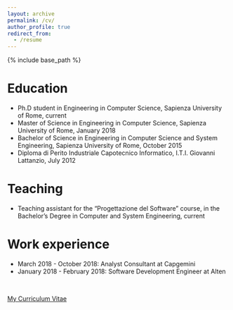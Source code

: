 ```yaml
---
layout: archive
permalink: /cv/
author_profile: true
redirect_from:
  - /resume
---
```


{% include base_path %}

Education
======
* Ph.D student in Engineering in Computer Science, Sapienza University of Rome, current
* Master of Science in Engineering in Computer Science, Sapienza University of Rome, January 2018
* Bachelor of Science in Engineering in Computer Science and System Engineering, Sapienza University of Rome, October 2015
* Diploma di Perito Industriale Capotecnico Informatico, I.T.I. Giovanni Lattanzio, July 2012

Teaching
======
  * Teaching assistant for the “Progettazione del Software” course, in the Bachelor’s Degree in Computer and System Engineering, current
  
Work experience
======
* March 2018 - October 2018: Analyst Consultant at Capgemini
* January 2018 - February 2018: Software Development Engineer at Alten

<br>  
<section class="button" itemprop="text"><p class="button"><a href="/files/simone_agostinelli_cv.pdf">My Curriculum Vitae</a></p>
        
<!--Skills
======
* Skill 1
* Skill 2
  * Sub-skill 2.1
  * Sub-skill 2.2
  * Sub-skill 2.3
* Skill 3
Publications
======
  <ul>{% for post in site.publications %}
    {% include archive-single-cv.html %}
  {% endfor %}</ul>
Talks
======
  <ul>{% for post in site.talks %}
    {% include archive-single-talk-cv.html %}
  {% endfor %}</ul>  
Service and leadership
======
* Currently signed in to 43 different slack teams
Teaching
======
  <ul>{% for post in site.teaching %}
    {% include archive-single-cv.html %}
  {% endfor %}</ul>
-->
